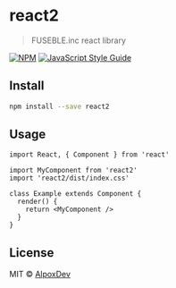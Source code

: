 # react2

> FUSEBLE.inc react library

[![NPM](https://img.shields.io/npm/v/react2.svg)](https://www.npmjs.com/package/react2) [![JavaScript Style Guide](https://img.shields.io/badge/code_style-standard-brightgreen.svg)](https://standardjs.com)

## Install

```bash
npm install --save react2
```

## Usage

```tsx
import React, { Component } from 'react'

import MyComponent from 'react2'
import 'react2/dist/index.css'

class Example extends Component {
  render() {
    return <MyComponent />
  }
}
```

## License

MIT © [AlpoxDev](https://github.com/AlpoxDev)
